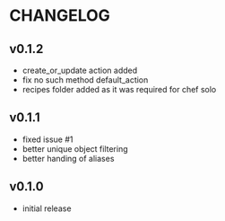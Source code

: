 CHANGELOG
=========

v0.1.2
------
- create_or_update action added
- fix no such method default_action
- recipes folder added as it was required for chef solo

v0.1.1
------
- fixed issue #1
- better unique object filtering
- better handing of aliases

v0.1.0
------
- initial release
